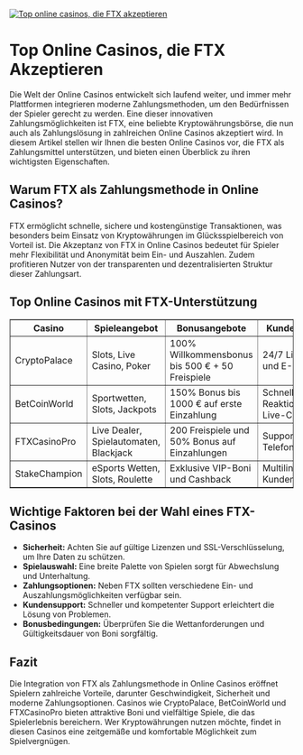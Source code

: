 [![Top online casinos, die FTX akzeptieren](https://123-caf.pages.dev/gitsignup.png)](https://vrmoo.ru/Bt82HjjY)

<h1>Top Online Casinos, die FTX Akzeptieren</h1> <p>Die Welt der Online Casinos entwickelt sich laufend weiter, und immer mehr Plattformen integrieren moderne Zahlungsmethoden, um den Bedürfnissen der Spieler gerecht zu werden. Eine dieser innovativen Zahlungsmöglichkeiten ist FTX, eine beliebte Kryptowährungsbörse, die nun auch als Zahlungslösung in zahlreichen Online Casinos akzeptiert wird. In diesem Artikel stellen wir Ihnen die besten Online Casinos vor, die FTX als Zahlungsmittel unterstützen, und bieten einen Überblick zu ihren wichtigsten Eigenschaften.</p>  <h2>Warum FTX als Zahlungsmethode in Online Casinos?</h2> <p>FTX ermöglicht schnelle, sichere und kostengünstige Transaktionen, was besonders beim Einsatz von Kryptowährungen im Glücksspielbereich von Vorteil ist. Die Akzeptanz von FTX in Online Casinos bedeutet für Spieler mehr Flexibilität und Anonymität beim Ein- und Auszahlen. Zudem profitieren Nutzer von der transparenten und dezentralisierten Struktur dieser Zahlungsart.</p>  <h2>Top Online Casinos mit FTX-Unterstützung</h2> <table border="1" cellpadding="8" cellspacing="0" style="border-collapse: collapse; width: 100%;">   <thead>     <tr>       <th>Casino</th>       <th>Spieleangebot</th>       <th>Bonusangebote</th>       <th>Kundensupport</th>       <th>Zahlungsoptionen</th>     </tr>   </thead>   <tbody>     <tr>       <td>CryptoPalace</td>       <td>Slots, Live Casino, Poker</td>       <td>100% Willkommensbonus bis 500 € + 50 Freispiele</td>       <td>24/7 Live-Chat und E-Mail</td>       <td>FTX, Bitcoin, Ethereum, PayPal</td>     </tr>     <tr>       <td>BetCoinWorld</td>       <td>Sportwetten, Slots, Jackpots</td>       <td>150% Bonus bis 1000 € auf erste Einzahlung</td>       <td>Schnelle Reaktionszeit per Live-Chat</td>       <td>FTX, Kreditkarte, Neteller, Skrill</td>     </tr>     <tr>       <td>FTXCasinoPro</td>       <td>Live Dealer, Spielautomaten, Blackjack</td>       <td>200 Freispiele und 50% Bonus auf Einzahlungen</td>       <td>Support über Telefon und Chat</td>       <td>FTX, Litecoin, Bitcoin Cash, Banküberweisung</td>     </tr>     <tr>       <td>StakeChampion</td>       <td>eSports Wetten, Slots, Roulette</td>       <td>Exklusive VIP-Boni und Cashback</td>       <td>Multilinguale Kundenbetreuung</td>       <td>FTX, Dogecoin, Bitcoin, PayPal</td>     </tr>   </tbody> </table>  <h2>Wichtige Faktoren bei der Wahl eines FTX-Casinos</h2> <ul>   <li><strong>Sicherheit:</strong> Achten Sie auf gültige Lizenzen und SSL-Verschlüsselung, um Ihre Daten zu schützen.</li>   <li><strong>Spielauswahl:</strong> Eine breite Palette von Spielen sorgt für Abwechslung und Unterhaltung.</li>   <li><strong>Zahlungsoptionen:</strong> Neben FTX sollten verschiedene Ein- und Auszahlungsmöglichkeiten verfügbar sein.</li>   <li><strong>Kundensupport:</strong> Schneller und kompetenter Support erleichtert die Lösung von Problemen.</li>   <li><strong>Bonusbedingungen:</strong> Überprüfen Sie die Wettanforderungen und Gültigkeitsdauer von Boni sorgfältig.</li> </ul>  <h2>Fazit</h2> <p>Die Integration von FTX als Zahlungsmethode in Online Casinos eröffnet Spielern zahlreiche Vorteile, darunter Geschwindigkeit, Sicherheit und moderne Zahlungsoptionen. Casinos wie CryptoPalace, BetCoinWorld und FTXCasinoPro bieten attraktive Boni und vielfältige Spiele, die das Spielerlebnis bereichern. Wer Kryptowährungen nutzen möchte, findet in diesen Casinos eine zeitgemäße und komfortable Möglichkeit zum Spielvergnügen.</p>